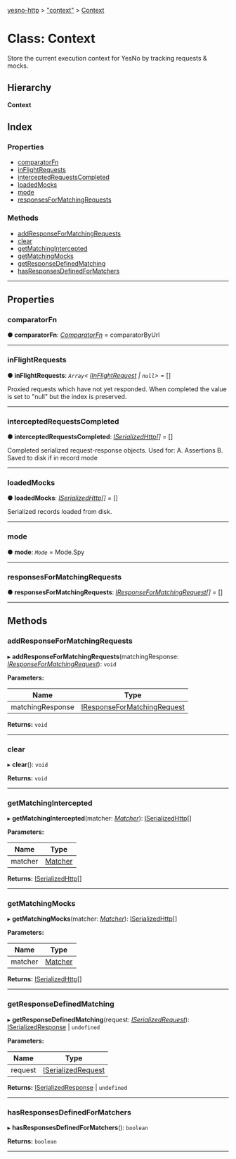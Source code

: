 [yesno-http](../README.md) > ["context"](../modules/_context_.md) > [Context](../classes/_context_.context.md)

# Class: Context

Store the current execution context for YesNo by tracking requests & mocks.

## Hierarchy

**Context**

## Index

### Properties

* [comparatorFn](_context_.context.md#comparatorfn)
* [inFlightRequests](_context_.context.md#inflightrequests)
* [interceptedRequestsCompleted](_context_.context.md#interceptedrequestscompleted)
* [loadedMocks](_context_.context.md#loadedmocks)
* [mode](_context_.context.md#mode)
* [responsesForMatchingRequests](_context_.context.md#responsesformatchingrequests)

### Methods

* [addResponseForMatchingRequests](_context_.context.md#addresponseformatchingrequests)
* [clear](_context_.context.md#clear)
* [getMatchingIntercepted](_context_.context.md#getmatchingintercepted)
* [getMatchingMocks](_context_.context.md#getmatchingmocks)
* [getResponseDefinedMatching](_context_.context.md#getresponsedefinedmatching)
* [hasResponsesDefinedForMatchers](_context_.context.md#hasresponsesdefinedformatchers)

---

## Properties

<a id="comparatorfn"></a>

###  comparatorFn

**● comparatorFn**: *[ComparatorFn](../modules/_filtering_comparator_.md#comparatorfn)* =  comparatorByUrl

___
<a id="inflightrequests"></a>

###  inFlightRequests

**● inFlightRequests**: *`Array`< [IInFlightRequest](../interfaces/_context_.iinflightrequest.md) &#124; `null`>* =  []

Proxied requests which have not yet responded. When completed the value is set to "null" but the index is preserved.

___
<a id="interceptedrequestscompleted"></a>

###  interceptedRequestsCompleted

**● interceptedRequestsCompleted**: *[ISerializedHttp](../interfaces/_http_serializer_.iserializedhttp.md)[]* =  []

Completed serialized request-response objects. Used for: A. Assertions B. Saved to disk if in record mode

___
<a id="loadedmocks"></a>

###  loadedMocks

**● loadedMocks**: *[ISerializedHttp](../interfaces/_http_serializer_.iserializedhttp.md)[]* =  []

Serialized records loaded from disk.

___
<a id="mode"></a>

###  mode

**● mode**: *`Mode`* =  Mode.Spy

___
<a id="responsesformatchingrequests"></a>

###  responsesForMatchingRequests

**● responsesForMatchingRequests**: *[IResponseForMatchingRequest](../interfaces/_context_.iresponseformatchingrequest.md)[]* =  []

___

## Methods

<a id="addresponseformatchingrequests"></a>

###  addResponseForMatchingRequests

▸ **addResponseForMatchingRequests**(matchingResponse: *[IResponseForMatchingRequest](../interfaces/_context_.iresponseformatchingrequest.md)*): `void`

**Parameters:**

| Name | Type |
| ------ | ------ |
| matchingResponse | [IResponseForMatchingRequest](../interfaces/_context_.iresponseformatchingrequest.md) |

**Returns:** `void`

___
<a id="clear"></a>

###  clear

▸ **clear**(): `void`

**Returns:** `void`

___
<a id="getmatchingintercepted"></a>

###  getMatchingIntercepted

▸ **getMatchingIntercepted**(matcher: *[Matcher](../modules/_filtering_matcher_.md#matcher)*): [ISerializedHttp](../interfaces/_http_serializer_.iserializedhttp.md)[]

**Parameters:**

| Name | Type |
| ------ | ------ |
| matcher | [Matcher](../modules/_filtering_matcher_.md#matcher) |

**Returns:** [ISerializedHttp](../interfaces/_http_serializer_.iserializedhttp.md)[]

___
<a id="getmatchingmocks"></a>

###  getMatchingMocks

▸ **getMatchingMocks**(matcher: *[Matcher](../modules/_filtering_matcher_.md#matcher)*): [ISerializedHttp](../interfaces/_http_serializer_.iserializedhttp.md)[]

**Parameters:**

| Name | Type |
| ------ | ------ |
| matcher | [Matcher](../modules/_filtering_matcher_.md#matcher) |

**Returns:** [ISerializedHttp](../interfaces/_http_serializer_.iserializedhttp.md)[]

___
<a id="getresponsedefinedmatching"></a>

###  getResponseDefinedMatching

▸ **getResponseDefinedMatching**(request: *[ISerializedRequest](../interfaces/_http_serializer_.iserializedrequest.md)*):  [ISerializedResponse](../interfaces/_http_serializer_.iserializedresponse.md) &#124; `undefined`

**Parameters:**

| Name | Type |
| ------ | ------ |
| request | [ISerializedRequest](../interfaces/_http_serializer_.iserializedrequest.md) |

**Returns:**  [ISerializedResponse](../interfaces/_http_serializer_.iserializedresponse.md) &#124; `undefined`

___
<a id="hasresponsesdefinedformatchers"></a>

###  hasResponsesDefinedForMatchers

▸ **hasResponsesDefinedForMatchers**(): `boolean`

**Returns:** `boolean`

___

